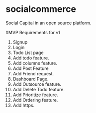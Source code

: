 # socialcommerce
Social Capital in an open source platform.

#MVP Requirements for v1
1.	Signup
2.	Login
3.	Todo List page
4.	Add todo feature.
5.	Add columns feature.
6.	Add Post Feature
7.	Add Friend request.
8.	Dashboard Page.
9.	Add Outsource feature.
10.	Add Delete Todo feature.
11.	Add Prioritize feature.
12.	Add Ordering feature.
13.	Add https.

